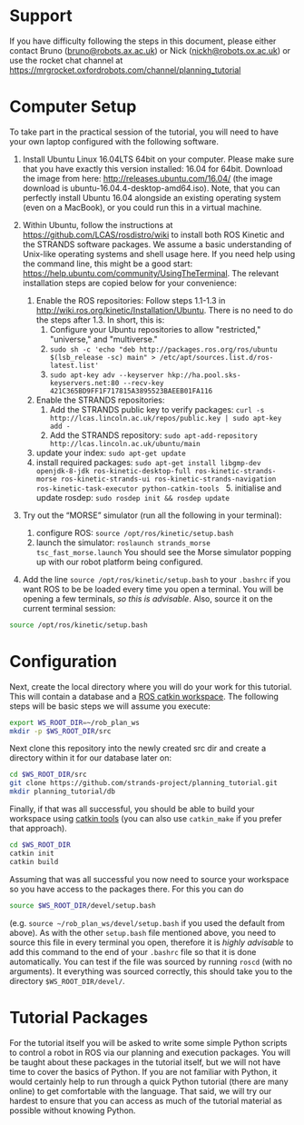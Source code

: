 # Support

If you have difficulty following the steps in this document, please either contact Bruno (bruno@robots.ax.ac.uk) or Nick (nickh@robots.ox.ac.uk) or use the rocket chat channel at https://mrgrocket.oxfordrobots.com/channel/planning_tutorial

# Computer Setup 

To take part in the practical session of the tutorial, you will need to have your own laptop configured with the following software.

1. Install Ubuntu Linux 16.04LTS 64bit on your computer. Please make sure that you have exactly this version installed: 16.04 for 64bit. Download the image from here: http://releases.ubuntu.com/16.04/ (the image download is ubuntu-16.04.4-desktop-amd64.iso). Note, that you can perfectly install Ubuntu 16.04 alongside an existing operating system (even on a MacBook), or you could run this in a virtual machine.

2. Within Ubuntu, follow the instructions at https://github.com/LCAS/rosdistro/wiki to install both ROS Kinetic and the STRANDS software packages. We assume a basic understanding of Unix-like operating systems and shell usage here. If you need help using the command line, this might be a good start: https://help.ubuntu.com/community/UsingTheTerminal. 
The relevant installation steps are copied below for your convenience:
    1. Enable the ROS repositories: Follow steps 1.1-1.3 in http://wiki.ros.org/kinetic/Installation/Ubuntu. There is no need to do the steps after 1.3. In short, this is:
        1. Configure your Ubuntu repositories to allow "restricted," "universe," and "multiverse."
        2. `sudo sh -c 'echo "deb http://packages.ros.org/ros/ubuntu $(lsb_release -sc) main" > /etc/apt/sources.list.d/ros-latest.list'`
        3. `sudo apt-key adv --keyserver hkp://ha.pool.sks-keyservers.net:80 --recv-key 421C365BD9FF1F717815A3895523BAEEB01FA116`
    2. Enable the STRANDS repositories:
        1. Add the STRANDS public key to verify packages:
       `curl -s http://lcas.lincoln.ac.uk/repos/public.key | sudo apt-key add -`
        2. Add the STRANDS repository: `sudo apt-add-repository http://lcas.lincoln.ac.uk/ubuntu/main`
    3. update your index: `sudo apt-get update`
    4. install required packages: `sudo apt-get install libgmp-dev openjdk-8-jdk ros-kinetic-desktop-full ros-kinetic-strands-morse ros-kinetic-strands-ui ros-kinetic-strands-navigation  ros-kinetic-task-executor python-catkin-tools`
    5. initialise and update rosdep: `sudo rosdep init && rosdep update`
3. Try out the “MORSE” simulator (run all the following in your terminal): 
    1. configure ROS: `source /opt/ros/kinetic/setup.bash`
    2. launch the simulator: `roslaunch strands_morse tsc_fast_morse.launch`
    You should see the Morse simulator popping up with our robot platform being configured. 


4. Add the line `source /opt/ros/kinetic/setup.bash` to your `.bashrc` if you want ROS to be be loaded every time you open a terminal. You will be opening a few terminals, *so this is advisable*. Also, source it on the current terminal session:

```bash
source /opt/ros/kinetic/setup.bash
```

# Configuration

Next, create the local directory where you will do your work for this tutorial. This will contain a database and a [ROS catkin workspace](http://wiki.ros.org/catkin). The following steps will be basic steps we will assume you execute:

```bash
export WS_ROOT_DIR=~/rob_plan_ws
mkdir -p $WS_ROOT_DIR/src
```

Next clone this repository into the newly created src dir and create a directory within it for our database later on:

```bash
cd $WS_ROOT_DIR/src
git clone https://github.com/strands-project/planning_tutorial.git
mkdir planning_tutorial/db
```

Finally, if that was all successful, you should be able to build your workspace using [catkin tools](http://catkin-tools.readthedocs.io) (you can also use `catkin_make` if you prefer that approach).

```bash
cd $WS_ROOT_DIR
catkin init
catkin build
```

Assuming that was all successful you now need to source your workspace so you have access to the packages there. For this you can do 

```bash
source $WS_ROOT_DIR/devel/setup.bash
```

(e.g. `source ~/rob_plan_ws/devel/setup.bash` if you used the default from above). As with the other `setup.bash` file mentioned above, you need to source this file in every terminal you open, therefore it is *highly advisable* to add this command to the end of your `.bashrc` file so that it is done automatically. You can test if the file was sourced by running `roscd` (with no arguments). It everything was sourced correctly, this should take you to the directory `$WS_ROOT_DIR/devel/`.


# Tutorial Packages

For the tutorial itself you will be asked to write some simple Python scripts to control a robot in ROS via our planning and execution packages. You will be taught about these packages in the tutorial itself, but  we will not have time to cover the basics of Python. If you are not familiar with Python, it would certainly help to run through a quick Python tutorial (there are many online) to get comfortable with the language. That said, we will try our hardest to ensure that you can access as much of the tutorial material as possible without knowing Python. 


